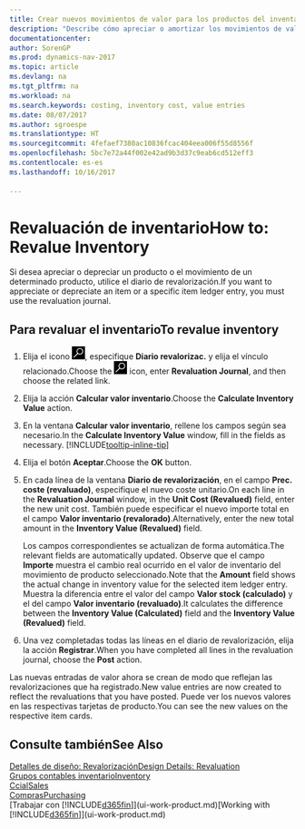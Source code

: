 ```yaml
---
title: Crear nuevos movimientos de valor para los productos del inventario
description: "Describe cómo apreciar o amortizar los movimientos de valor de uno o varios productos del inventario enviando el valor calculado actual."
documentationcenter: 
author: SorenGP
ms.prod: dynamics-nav-2017
ms.topic: article
ms.devlang: na
ms.tgt_pltfrm: na
ms.workload: na
ms.search.keywords: costing, inventory cost, value entries
ms.date: 08/07/2017
ms.author: sgroespe
ms.translationtype: HT
ms.sourcegitcommit: 4fefaef7380ac10836fcac404eea006f55d8556f
ms.openlocfilehash: 5bc7e72a44f002e42ad9b3d37c9eab6cd512eff3
ms.contentlocale: es-es
ms.lasthandoff: 10/16/2017

---
```

# <a name="how-to-revalue-inventory"></a><span data-ttu-id="203d4-103">Revaluación de inventario</span><span class="sxs-lookup"><span data-stu-id="203d4-103">How to: Revalue Inventory</span></span>
<span data-ttu-id="203d4-104">Si desea apreciar o depreciar un producto o el movimiento de un determinado producto, utilice el diario de revalorización.</span><span class="sxs-lookup"><span data-stu-id="203d4-104">If you want to appreciate or depreciate an item or a specific item ledger entry, you must use the revaluation journal.</span></span>

## <a name="to-revalue-inventory"></a><span data-ttu-id="203d4-105">Para revaluar el inventario</span><span class="sxs-lookup"><span data-stu-id="203d4-105">To revalue inventory</span></span>
1. <span data-ttu-id="203d4-106">Elija el icono ![Buscar página o informe](media/ui-search/search_small.png "icono Buscar página o informe"), especifique **Diario revalorizac.** y elija el vínculo relacionado.</span><span class="sxs-lookup"><span data-stu-id="203d4-106">Choose the ![Search for Page or Report](media/ui-search/search_small.png "Search for Page or Report icon") icon, enter **Revaluation Journal**, and then choose the related link.</span></span>
2. <span data-ttu-id="203d4-107">Elija la acción **Calcular valor inventario**.</span><span class="sxs-lookup"><span data-stu-id="203d4-107">Choose the **Calculate Inventory Value** action.</span></span>
3. <span data-ttu-id="203d4-108">En la ventana **Calcular valor inventario**, rellene los campos según sea necesario.</span><span class="sxs-lookup"><span data-stu-id="203d4-108">In the **Calculate Inventory Value** window, fill in the fields as necessary.</span></span> [!INCLUDE[tooltip-inline-tip](includes/tooltip-inline-tip_md.md)]
4. <span data-ttu-id="203d4-109">Elija el botón **Aceptar**.</span><span class="sxs-lookup"><span data-stu-id="203d4-109">Choose the **OK** button.</span></span>
5. <span data-ttu-id="203d4-110">En cada línea de la ventana **Diario de revalorización**, en el campo **Prec. coste (revaluado)**, especifique el nuevo coste unitario.</span><span class="sxs-lookup"><span data-stu-id="203d4-110">On each line in the **Revaluation Journal** window, in the **Unit Cost (Revalued)** field, enter the new unit cost.</span></span> <span data-ttu-id="203d4-111">También puede especificar el nuevo importe total en el campo **Valor inventario (revalorado)**.</span><span class="sxs-lookup"><span data-stu-id="203d4-111">Alternatively, enter the new total amount in the **Inventory Value (Revalued)** field.</span></span>

    <span data-ttu-id="203d4-112">Los campos correspondientes se actualizan de forma automática.</span><span class="sxs-lookup"><span data-stu-id="203d4-112">The relevant fields are automatically updated.</span></span> <span data-ttu-id="203d4-113">Observe que el campo **Importe** muestra el cambio real ocurrido en el valor de inventario del movimiento de producto seleccionado.</span><span class="sxs-lookup"><span data-stu-id="203d4-113">Note that the **Amount** field shows the actual change in inventory value for the selected item ledger entry.</span></span> <span data-ttu-id="203d4-114">Muestra la diferencia entre el valor del campo **Valor stock (calculado)** y el del campo **Valor inventario (revaluado)**.</span><span class="sxs-lookup"><span data-stu-id="203d4-114">It calculates the difference between the **Inventory Value (Calculated)** field and the **Inventory Value (Revalued)** field.</span></span>
6. <span data-ttu-id="203d4-115">Una vez completadas todas las líneas en el diario de revalorización, elija la acción **Registrar**.</span><span class="sxs-lookup"><span data-stu-id="203d4-115">When you have completed all lines in the revaluation journal, choose the **Post** action.</span></span>

<span data-ttu-id="203d4-116">Las nuevas entradas de valor ahora se crean de modo que reflejan las revalorizaciones que ha registrado.</span><span class="sxs-lookup"><span data-stu-id="203d4-116">New value entries are now created to reflect the revaluations that you have posted.</span></span> <span data-ttu-id="203d4-117">Puede ver los nuevos valores en las respectivas tarjetas de producto.</span><span class="sxs-lookup"><span data-stu-id="203d4-117">You can see the new values on the respective item cards.</span></span>

## <a name="see-also"></a><span data-ttu-id="203d4-118">Consulte también</span><span class="sxs-lookup"><span data-stu-id="203d4-118">See Also</span></span>
[<span data-ttu-id="203d4-119">Detalles de diseño: Revalorización</span><span class="sxs-lookup"><span data-stu-id="203d4-119">Design Details: Revaluation</span></span>](design-details-revaluation.md)  
[<span data-ttu-id="203d4-120">Grupos contables inventario</span><span class="sxs-lookup"><span data-stu-id="203d4-120">Inventory</span></span>](inventory-manage-inventory.md)  
[<span data-ttu-id="203d4-121">Ccial</span><span class="sxs-lookup"><span data-stu-id="203d4-121">Sales</span></span>](sales-manage-sales.md)  
[<span data-ttu-id="203d4-122">Compras</span><span class="sxs-lookup"><span data-stu-id="203d4-122">Purchasing</span></span>](purchasing-manage-purchasing.md)  
<span data-ttu-id="203d4-123">[Trabajar con [!INCLUDE[d365fin](includes/d365fin_md.md)]](ui-work-product.md)</span><span class="sxs-lookup"><span data-stu-id="203d4-123">[Working with [!INCLUDE[d365fin](includes/d365fin_md.md)]](ui-work-product.md)</span></span>

